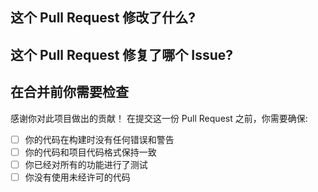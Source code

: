 ## 这个 Pull Request 修改了什么?



## 这个 Pull Request 修复了哪个 Issue?



## 在合并前你需要检查

感谢你对此项目做出的贡献！ 
在提交这一份 Pull Request 之前，你需要确保:

- [ ] 你的代码在构建时没有任何错误和警告
- [ ] 你的代码和项目代码格式保持一致
- [ ] 你已经对所有的功能进行了测试
- [ ] 你没有使用未经许可的代码
